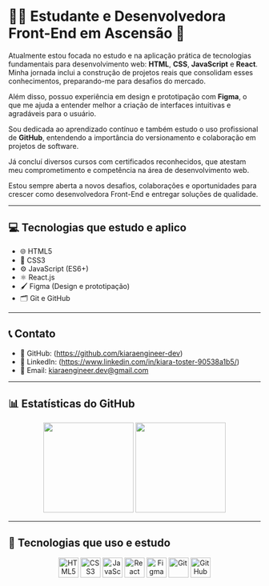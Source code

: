 # 👩‍💻 Estudante e Desenvolvedora Front-End em Ascensão 🚀

Atualmente estou focada no estudo e na aplicação prática de tecnologias fundamentais para desenvolvimento web: **HTML**, **CSS**, **JavaScript** e **React**. Minha jornada inclui a construção de projetos reais que consolidam esses conhecimentos, preparando-me para desafios do mercado.

Além disso, possuo experiência em design e prototipação com **Figma**, o que me ajuda a entender melhor a criação de interfaces intuitivas e agradáveis para o usuário.

Sou dedicada ao aprendizado contínuo e também estudo o uso profissional de **GitHub**, entendendo a importância do versionamento e colaboração em projetos de software.

Já concluí diversos cursos com certificados reconhecidos, que atestam meu comprometimento e competência na área de desenvolvimento web.

Estou sempre aberta a novos desafios, colaborações e oportunidades para crescer como desenvolvedora Front-End e entregar soluções de qualidade.

---

## 💻 Tecnologias que estudo e aplico

- 🌐 HTML5  
- 🎨 CSS3  
- ⚙️ JavaScript (ES6+)  
- ⚛️ React.js  
- 🖌️ Figma (Design e prototipação)  
- 🗂️ Git e GitHub  

---

## 📞 Contato

- 🔗 GitHub: (https://github.com/kiaraengineer-dev)  
- 💼 LinkedIn: (https://www.linkedin.com/in/kiara-toster-90538a1b5/)  
- 📧 Email: kiaraengineer.dev@gmail.com  

---

## 📊 Estatísticas do GitHub

<div align="center">
  <img height="180em" src="https://github-readme-stats.vercel.app/api?username=kiaraengineer-dev&show_icons=true&theme=radical&count_private=true" />
  <img height="180em" src="https://github-readme-stats.vercel.app/api/top-langs/?username=kiaraengineer-dev&layout=compact&theme=radical" />
</div>

---


## 🚀 Tecnologias que uso e estudo

<p align="center">
  <img src="https://cdn.jsdelivr.net/gh/devicons/devicon/icons/html5/html5-original.svg" width="40px" alt="HTML5" title="HTML5"/>
  <img src="https://cdn.jsdelivr.net/gh/devicons/devicon/icons/css3/css3-original.svg" width="40px" alt="CSS3" title="CSS3"/>
  <img src="https://cdn.jsdelivr.net/gh/devicons/devicon/icons/javascript/javascript-original.svg" width="40px" alt="JavaScript" title="JavaScript"/>
  <img src="https://cdn.jsdelivr.net/gh/devicons/devicon/icons/react/react-original.svg" width="40px" alt="React" title="React"/>
  <img src="https://cdn.jsdelivr.net/gh/devicons/devicon/icons/figma/figma-original.svg" width="40px" alt="Figma" title="Figma"/>
  <img src="https://cdn.jsdelivr.net/gh/devicons/devicon/icons/git/git-original.svg" width="40px" alt="Git" title="Git"/>
  <img src="https://cdn.jsdelivr.net/gh/devicons/devicon/icons/github/github-original.svg" width="40px" alt="GitHub" title="GitHub"/>
</p>


          








